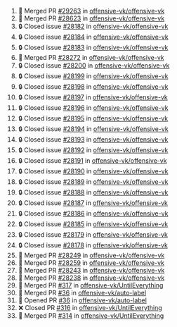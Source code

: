<!--START_SECTION:activity-->
1. 🎉 Merged PR [#29263](https://github.com/offensive-vk/offensive-vk/pull/29263) in [offensive-vk/offensive-vk](https://github.com/offensive-vk/offensive-vk)
2. 🎉 Merged PR [#28623](https://github.com/offensive-vk/offensive-vk/pull/28623) in [offensive-vk/offensive-vk](https://github.com/offensive-vk/offensive-vk)
3. 🔒 Closed issue [#28182](https://github.com/offensive-vk/offensive-vk/issues/28182) in [offensive-vk/offensive-vk](https://github.com/offensive-vk/offensive-vk)
4. 🔒 Closed issue [#28184](https://github.com/offensive-vk/offensive-vk/issues/28184) in [offensive-vk/offensive-vk](https://github.com/offensive-vk/offensive-vk)
5. 🔒 Closed issue [#28183](https://github.com/offensive-vk/offensive-vk/issues/28183) in [offensive-vk/offensive-vk](https://github.com/offensive-vk/offensive-vk)
6. 🎉 Merged PR [#28272](https://github.com/offensive-vk/offensive-vk/pull/28272) in [offensive-vk/offensive-vk](https://github.com/offensive-vk/offensive-vk)
7. 🔒 Closed issue [#28200](https://github.com/offensive-vk/offensive-vk/issues/28200) in [offensive-vk/offensive-vk](https://github.com/offensive-vk/offensive-vk)
8. 🔒 Closed issue [#28199](https://github.com/offensive-vk/offensive-vk/issues/28199) in [offensive-vk/offensive-vk](https://github.com/offensive-vk/offensive-vk)
9. 🔒 Closed issue [#28198](https://github.com/offensive-vk/offensive-vk/issues/28198) in [offensive-vk/offensive-vk](https://github.com/offensive-vk/offensive-vk)
10. 🔒 Closed issue [#28197](https://github.com/offensive-vk/offensive-vk/issues/28197) in [offensive-vk/offensive-vk](https://github.com/offensive-vk/offensive-vk)
11. 🔒 Closed issue [#28196](https://github.com/offensive-vk/offensive-vk/issues/28196) in [offensive-vk/offensive-vk](https://github.com/offensive-vk/offensive-vk)
12. 🔒 Closed issue [#28195](https://github.com/offensive-vk/offensive-vk/issues/28195) in [offensive-vk/offensive-vk](https://github.com/offensive-vk/offensive-vk)
13. 🔒 Closed issue [#28194](https://github.com/offensive-vk/offensive-vk/issues/28194) in [offensive-vk/offensive-vk](https://github.com/offensive-vk/offensive-vk)
14. 🔒 Closed issue [#28193](https://github.com/offensive-vk/offensive-vk/issues/28193) in [offensive-vk/offensive-vk](https://github.com/offensive-vk/offensive-vk)
15. 🔒 Closed issue [#28192](https://github.com/offensive-vk/offensive-vk/issues/28192) in [offensive-vk/offensive-vk](https://github.com/offensive-vk/offensive-vk)
16. 🔒 Closed issue [#28191](https://github.com/offensive-vk/offensive-vk/issues/28191) in [offensive-vk/offensive-vk](https://github.com/offensive-vk/offensive-vk)
17. 🔒 Closed issue [#28190](https://github.com/offensive-vk/offensive-vk/issues/28190) in [offensive-vk/offensive-vk](https://github.com/offensive-vk/offensive-vk)
18. 🔒 Closed issue [#28189](https://github.com/offensive-vk/offensive-vk/issues/28189) in [offensive-vk/offensive-vk](https://github.com/offensive-vk/offensive-vk)
19. 🔒 Closed issue [#28188](https://github.com/offensive-vk/offensive-vk/issues/28188) in [offensive-vk/offensive-vk](https://github.com/offensive-vk/offensive-vk)
20. 🔒 Closed issue [#28187](https://github.com/offensive-vk/offensive-vk/issues/28187) in [offensive-vk/offensive-vk](https://github.com/offensive-vk/offensive-vk)
21. 🔒 Closed issue [#28186](https://github.com/offensive-vk/offensive-vk/issues/28186) in [offensive-vk/offensive-vk](https://github.com/offensive-vk/offensive-vk)
22. 🔒 Closed issue [#28185](https://github.com/offensive-vk/offensive-vk/issues/28185) in [offensive-vk/offensive-vk](https://github.com/offensive-vk/offensive-vk)
23. 🔒 Closed issue [#28179](https://github.com/offensive-vk/offensive-vk/issues/28179) in [offensive-vk/offensive-vk](https://github.com/offensive-vk/offensive-vk)
24. 🔒 Closed issue [#28178](https://github.com/offensive-vk/offensive-vk/issues/28178) in [offensive-vk/offensive-vk](https://github.com/offensive-vk/offensive-vk)
25. 🎉 Merged PR [#28249](https://github.com/offensive-vk/offensive-vk/pull/28249) in [offensive-vk/offensive-vk](https://github.com/offensive-vk/offensive-vk)
26. 🎉 Merged PR [#28259](https://github.com/offensive-vk/offensive-vk/pull/28259) in [offensive-vk/offensive-vk](https://github.com/offensive-vk/offensive-vk)
27. 🎉 Merged PR [#28243](https://github.com/offensive-vk/offensive-vk/pull/28243) in [offensive-vk/offensive-vk](https://github.com/offensive-vk/offensive-vk)
28. 🎉 Merged PR [#28238](https://github.com/offensive-vk/offensive-vk/pull/28238) in [offensive-vk/offensive-vk](https://github.com/offensive-vk/offensive-vk)
29. 🎉 Merged PR [#317](https://github.com/offensive-vk/UntilEverything/pull/317) in [offensive-vk/UntilEverything](https://github.com/offensive-vk/UntilEverything)
30. 🎉 Merged PR [#36](https://github.com/offensive-vk/auto-label/pull/36) in [offensive-vk/auto-label](https://github.com/offensive-vk/auto-label)
31. 💪 Opened PR [#36](https://github.com/offensive-vk/auto-label/pull/36) in [offensive-vk/auto-label](https://github.com/offensive-vk/auto-label)
32. ❌ Closed PR [#316](https://github.com/offensive-vk/UntilEverything/pull/316) in [offensive-vk/UntilEverything](https://github.com/offensive-vk/UntilEverything)
33. 🎉 Merged PR [#314](https://github.com/offensive-vk/UntilEverything/pull/314) in [offensive-vk/UntilEverything](https://github.com/offensive-vk/UntilEverything)
<!--END_SECTION:activity-->
